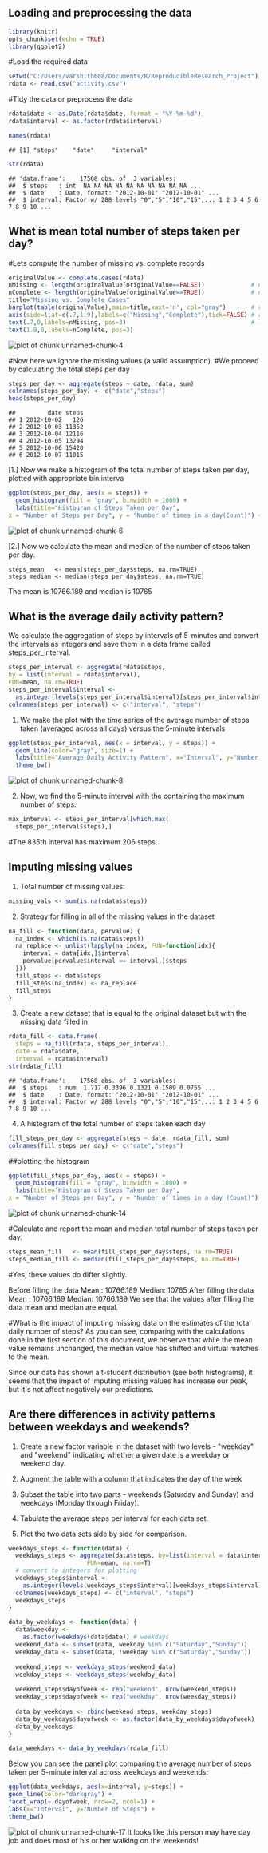 


## Loading and preprocessing the data


```r
library(knitr)
opts_chunk$set(echo = TRUE)
library(ggplot2) 
```
#Load the required data

```r
setwd("C:/Users/varshith608/Documents/R/ReproducibleResearch_Project")
rdata <- read.csv("activity.csv")
```
#Tidy the data or preprocess the data

```r
rdata$date <- as.Date(rdata$date, format = "%Y-%m-%d")
rdata$interval <- as.factor(rdata$interval)

names(rdata)
```

```
## [1] "steps"    "date"     "interval"
```

```r
str(rdata)
```

```
## 'data.frame':	17568 obs. of  3 variables:
##  $ steps   : int  NA NA NA NA NA NA NA NA NA NA ...
##  $ date    : Date, format: "2012-10-01" "2012-10-01" ...
##  $ interval: Factor w/ 288 levels "0","5","10","15",..: 1 2 3 4 5 6 7 8 9 10 ...
```
## What is mean total number of steps taken per day?

#Lets compute the number of missing vs. complete records


```r
originalValue <- complete.cases(rdata)  
nMissing <- length(originalValue[originalValue==FALSE])             # number of records with NA  
nComplete <- length(originalValue[originalValue==TRUE])             # number of complete records
title="Missing vs. Complete Cases"  
barplot(table(originalValue),main=title,xaxt='n', col="gray")       # render Complete Cases barplot  
axis(side=1,at=c(.7,1.9),labels=c("Missing","Complete"),tick=FALSE) # render axis  
text(.7,0,labels=nMissing, pos=3)                                   # label the NA's bar  
text(1.9,0,labels=nComplete, pos=3) 
```

![plot of chunk unnamed-chunk-4](figure/unnamed-chunk-4-1.png)

#Now here we ignore the missing values (a valid assumption).
#We proceed by calculating the total steps per day


```r
steps_per_day <- aggregate(steps ~ date, rdata, sum)
colnames(steps_per_day) <- c("date","steps")
head(steps_per_day)
```

```
##         date steps
## 1 2012-10-02   126
## 2 2012-10-03 11352
## 3 2012-10-04 12116
## 4 2012-10-05 13294
## 5 2012-10-06 15420
## 6 2012-10-07 11015
```

[1.] Now we make a histogram of the total number of steps taken per day, plotted with appropriate bin interva


```r
ggplot(steps_per_day, aes(x = steps)) + 
  geom_histogram(fill = "gray", binwidth = 1000) + 
  labs(title="Histogram of Steps Taken per Day", 
x = "Number of Steps per Day", y = "Number of times in a day(Count)") + theme_bw() 
```

![plot of chunk unnamed-chunk-6](figure/unnamed-chunk-6-1.png)

[2.] Now we calculate the mean and median of the number of steps taken per day.

```
steps_mean   <- mean(steps_per_day$steps, na.rm=TRUE)
steps_median <- median(steps_per_day$steps, na.rm=TRUE)
```
The mean is 10766.189 and median is 10765


## What is the average daily activity pattern?
We calculate the aggregation of steps by intervals of 5-minutes and convert the intervals as integers and save them in a data frame called steps_per_interval.


```r
steps_per_interval <- aggregate(rdata$steps, 
by = list(interval = rdata$interval),
FUN=mean, na.rm=TRUE)
steps_per_interval$interval <- 
  as.integer(levels(steps_per_interval$interval)[steps_per_interval$interval])
colnames(steps_per_interval) <- c("interval", "steps")
```

1. We make the plot with the time series of the average number of steps taken (averaged across all days) versus the 5-minute intervals


```r
ggplot(steps_per_interval, aes(x = interval, y = steps)) +   
  geom_line(color="gray", size=1) +  
  labs(title="Average Daily Activity Pattern", x="Interval", y="Number of Steps") +  
  theme_bw()
```

![plot of chunk unnamed-chunk-8](figure/unnamed-chunk-8-1.png)

2. Now, we find the 5-minute interval with the containing the maximum number of steps:


```r
max_interval <- steps_per_interval[which.max(  
  steps_per_interval$steps),]
```

#The 835th interval has maximum 206 steps.

## Imputing missing values

1. Total number of missing values:

```r
missing_vals <- sum(is.na(rdata$steps))
```
2. Strategy for filling in all of the missing values in the dataset

```r
na_fill <- function(data, pervalue) {
  na_index <- which(is.na(data$steps))
  na_replace <- unlist(lapply(na_index, FUN=function(idx){
    interval = data[idx,]$interval
    pervalue[pervalue$interval == interval,]$steps
  }))
  fill_steps <- data$steps
  fill_steps[na_index] <- na_replace
  fill_steps
}
```
3. Create a new dataset that is equal to the original dataset but with the missing data filled in

```r
rdata_fill <- data.frame(  
  steps = na_fill(rdata, steps_per_interval),  
  date = rdata$date,  
  interval = rdata$interval)
str(rdata_fill)
```

```
## 'data.frame':	17568 obs. of  3 variables:
##  $ steps   : num  1.717 0.3396 0.1321 0.1509 0.0755 ...
##  $ date    : Date, format: "2012-10-01" "2012-10-01" ...
##  $ interval: Factor w/ 288 levels "0","5","10","15",..: 1 2 3 4 5 6 7 8 9 10 ...
```
4. A histogram of the total number of steps taken each day

```r
fill_steps_per_day <- aggregate(steps ~ date, rdata_fill, sum)
colnames(fill_steps_per_day) <- c("date","steps")
```

##plotting the histogram

```r
ggplot(fill_steps_per_day, aes(x = steps)) + 
  geom_histogram(fill = "gray", binwidth = 1000) + 
  labs(title="Histogram of Steps Taken per Day", 
x = "Number of Steps per Day", y = "Number of times in a day (Count)") + theme_bw() 
```

![plot of chunk unnamed-chunk-14](figure/unnamed-chunk-14-1.png)

#Calculate and report the mean and median total number of steps taken per day.

```r
steps_mean_fill   <- mean(fill_steps_per_day$steps, na.rm=TRUE)
steps_median_fill <- median(fill_steps_per_day$steps, na.rm=TRUE)
```
#Yes, these values do differ slightly.

Before filling the data
  Mean : 10766.189
  Median: 10765
After filling the data
  Mean : 10766.189
  Median: 10766.189
We see that the values after filling the data mean and median are equal.

#What is the impact of imputing missing data on the estimates of the total daily number of steps?
As you can see, comparing with the calculations done in the first section of this document, we observe that while the mean value remains unchanged, the median value has shifted and virtual matches to the mean.

Since our data has shown a t-student distribution (see both histograms), it seems that the impact of imputing missing values has increase our peak, but it's not affect negatively our predictions.


## Are there differences in activity patterns between weekdays and weekends?

1. Create a new factor variable in the dataset with two levels - "weekday" and "weekend" indicating whether a given date is a weekday or weekend day.

  1. Augment the table with a column that indicates the day of the week
  2. Subset the table into two parts - weekends (Saturday and Sunday) and weekdays (Monday through Friday).
  3. Tabulate the average steps per interval for each data set.
  4. Plot the two data sets side by side for comparison.

```r
weekdays_steps <- function(data) {
  weekdays_steps <- aggregate(data$steps, by=list(interval = data$interval),
                      FUN=mean, na.rm=T)
  # convert to integers for plotting
  weekdays_steps$interval <- 
    as.integer(levels(weekdays_steps$interval)[weekdays_steps$interval])
  colnames(weekdays_steps) <- c("interval", "steps")
  weekdays_steps
}

data_by_weekdays <- function(data) {
  data$weekday <- 
    as.factor(weekdays(data$date)) # weekdays
  weekend_data <- subset(data, weekday %in% c("Saturday","Sunday"))
  weekday_data <- subset(data, !weekday %in% c("Saturday","Sunday"))
  
  weekend_steps <- weekdays_steps(weekend_data)
  weekday_steps <- weekdays_steps(weekday_data)
  
  weekend_steps$dayofweek <- rep("weekend", nrow(weekend_steps))
  weekday_steps$dayofweek <- rep("weekday", nrow(weekday_steps))
  
  data_by_weekdays <- rbind(weekend_steps, weekday_steps)
  data_by_weekdays$dayofweek <- as.factor(data_by_weekdays$dayofweek)
  data_by_weekdays
}

data_weekdays <- data_by_weekdays(rdata_fill)
```
Below you can see the panel plot comparing the average number of steps taken per 5-minute interval across weekdays and weekends:
  
  ```r
  ggplot(data_weekdays, aes(x=interval, y=steps)) + 
  geom_line(color="darkgray") + 
  facet_wrap(~ dayofweek, nrow=2, ncol=1) +
  labs(x="Interval", y="Number of Steps") +
  theme_bw()
  ```
  
  ![plot of chunk unnamed-chunk-17](figure/unnamed-chunk-17-1.png)
It looks like this person may have day job and does most of his or her walking on the weekends!
